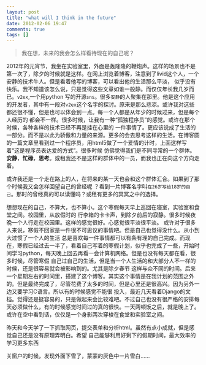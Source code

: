 ```yaml
---
layout: post
title: "what will I think in the future"
date: 2012-02-06 19:47
comments: true
tags: []
---
```

>我在想，未来的我会怎么样看待现在的自己呢？

2012年的元宵节，我坐在实验室里，外面是轰隆隆的鞭炮声。这样的场景也不是第一次了，除夕的时候就是这样。在网上浏览着博客，注意到了livid这个人，一个安静的技术牛人。但是看着他写的博客，可以看出他的生活那么平淡，
似乎没有快乐。我不知道该怎么说，只是觉得这些文章如谁一般静。而仅仅年长我几岁而已。`v2ex`,一个用python
写的开源`sns`。<!--more-->很多`安静`的人聚集在那里。他是这个应用的开发者，其中有一段对`v2ex`这个名字的探讨。原来是那么悲凉。或许我对这些都还很不懂，但是也可以体会到一点。每一个人都是从年少的时候过来，但是每个人经历的
都会不一样。很多时候，让我有一种“孤独程序员”的感觉。或许在那个时候，各种各样的技术已经不再是挂在心里的
一件事情了。更应该说成了生活的一部分。而不是以此为骄傲和力量的来源。更多的会去思考这样的生活。在博客圆
的一篇文章里看到过一个程序员，用html5做了一个爱情的计时，上面这样写着“这是程序员表达爱的方式”。很多时候
仿佛觉得我们是不同寻常的一个群体。**安静**，**忙碌**，**思考**。或租我还不是这样的群体中的一员，而我也正在向这个方向走着。

或许我还是一个走在路上的人，在将来的某一天也会和这个群体汇合。如果到了那个时候我又会怎样回望自己的曾经呢
？看到一片博客名字叫`在26岁写给18岁的自己`。那时的曾经真的可以读懂吗？或租有更多的冥冥之中的选择。

想想现在的自己，不算大，也不算小。这个寒假每天早上巡回在寝室，实验室和食堂之间。校园里，从放假时的
行李箱的卡卡声，到除夕前后的寂静。很多时候夜晚一个人行走在校园里。这样的感觉很好。心感觉很平淡很平淡。
或许对于很多人来说，寒假不回家是一件很不可思议的事情吧。但是自己也觉得没什么。从小到大过惯了一个人的生活
总是喜欢每一件事情都可以有条有理的自己完成。而现在，寒假已经过去一半了，看着自己写着的寒假计划，似乎也完成了一些，开始时间学习python，每天晚上回去再看一会计算机网络。但是也没有每天都在看，很多时候，尽管寒假
自己过自己的生活，但是当一个人生活的和大部分人不一样的时候，还是很容易就会被影响到的。尤其是除夕春节
这样与众不同的时间。后来一个星期左右的时间里，搭建了这个博客。其实这个事情是在我计划的范围之外的。但是最终完成了，尽管花费了太多的时间，但是心里还是很高兴。因为另外一边又要学习C语言。所以有的时候感觉不能很
投入，最近几天看着Django的文档。觉得还是挺容易的，只是做起来会比较难吧。不过自己也没有很严格的安排每天必须做什么，有的时候感觉时间过的真的很快。一天两顿饭之后，就是晚上了。或许在空中看到话，仅仅是一个身影两次穿梭在食堂和实验室之间。

昨天和今天学了一下抓取网页，提交表单和分析html。虽然有点小成就，但是感觉自己还是没有原理弄明白。希望
自己能够利用好剩下的假期时间，最大效率的学习更多东西

关窗户的时候，发现外面下雪了，蒙蒙的灰色中一片雪白……
